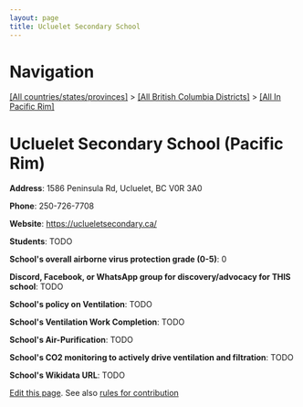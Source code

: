 ```yaml
---
layout: page
title: Ucluelet Secondary School
---
```

# Navigation

[[All countries/states/provinces]](../../..) > [[All British Columbia Districts]](../..) > [[All In Pacific Rim]](..)

# Ucluelet Secondary School (Pacific Rim)

**Address**: 1586 Peninsula Rd, Ucluelet, BC V0R 3A0

**Phone**: 250-726-7708

**Website**: <https://uclueletsecondary.ca/>

**Students**: TODO

**School's overall airborne virus protection grade (0-5)**: 0

**Discord, Facebook, or WhatsApp group for discovery/advocacy for THIS school**: TODO

**School's policy on Ventilation**: TODO

**School's Ventilation Work Completion**: TODO

**School's Air-Purification**: TODO

**School's CO2 monitoring to actively drive ventilation and filtration**: TODO

**School's Wikidata URL**: TODO


[Edit this page](https://github.com/ventilate-schools/BC/edit/main/./Pacific_Rim/Ucluelet_Secondary_School.md). See also [rules for contribution](../../../contribution-rules/)
